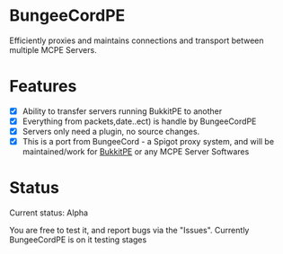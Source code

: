 # BungeeCordPE
 Efficiently proxies and maintains connections and transport between multiple MCPE Servers.
 
 
# Features
 - [x] Ability to transfer servers running BukkitPE to another
 - [x] Everything from packets,date..ect) is handle by BungeeCordPE
 - [x] Servers only need a plugin, no source changes.
 - [x] This is a port from BungeeCord - a Spigot proxy system, and will be maintained/work for [BukkitPE](https://github.com/bukkitpe/bukkitpe) or any MCPE Server Softwares
 
# Status

Current status: Alpha

You are free to test it, and report bugs via the "Issues". Currently BungeeCordPE is on it testing stages
